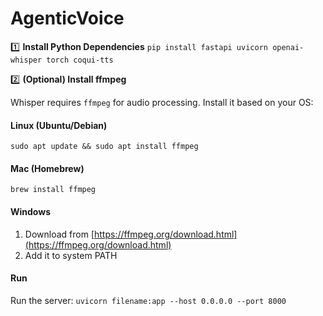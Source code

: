 # AgenticVoice


1️⃣ **Install Python Dependencies**
`pip install fastapi uvicorn openai-whisper torch coqui-tts`


2️⃣ **(Optional) Install ffmpeg**


Whisper requires `ffmpeg` for audio processing. Install it based on your OS:

#### **Linux (Ubuntu/Debian)**


`sudo apt update && sudo apt install ffmpeg`

#### **Mac (Homebrew)**


`brew install ffmpeg`

#### **Windows**

1. Download from [https://ffmpeg.org/download.html](https://ffmpeg.org/download.html)
2. Add it to system PATH

#### **Run**
Run the server:
`uvicorn filename:app --host 0.0.0.0 --port 8000`